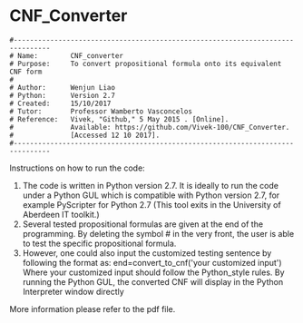 # CNF_Converter
```
#-------------------------------------------------------------------------------
# Name:        CNF_converter
# Purpose:     To convert propositional formula onto its equivalent CNF form
#
# Author:      Wenjun Liao
# Python:      Version 2.7
# Created:     15/10/2017
# Tutor:       Professor Wamberto Vasconcelos
# Reference:   Vivek, "Github," 5 May 2015 . [Online].
#              Available: https://github.com/Vivek-100/CNF_Converter.
#              [Accessed 12 10 2017].
#-------------------------------------------------------------------------------
```

Instructions on how to run the code:
1) The code is written in Python version 2.7. 
   It is ideally to run the code under a Python GUL which is compatible with Python version 2.7, 
   for example PyScripter for Python 2.7 (This tool exits in the University of Aberdeen IT toolkit.)
2) Several tested propositional formulas are given at the end of the programming. 
   By deleting the symbol # in the very front, the user is able to test the specific propositional formula.
3) However, one could also input the customized testing sentence by following the format as:
   end=convert_to_cnf('your customized input') 
   Where your customized input should follow the Python_style rules.
   By running the Python GUL, the converted CNF will display in the Python Interpreter window directly

More information please refer to the pdf file. 
